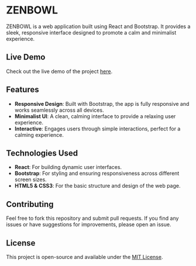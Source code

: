 # ZENBOWL

ZENBOWL is a web application built using React and Bootstrap. It provides a sleek, responsive interface designed to promote a calm and minimalist experience.

## Live Demo

Check out the live demo of the project [here](https://stevien90.github.io/ZENBOWL/).

## Features

- **Responsive Design**: Built with Bootstrap, the app is fully responsive and works seamlessly across all devices.
- **Minimalist UI**: A clean, calming interface to provide a relaxing user experience.
- **Interactive**: Engages users through simple interactions, perfect for a calming experience.

## Technologies Used

- **React**: For building dynamic user interfaces.
- **Bootstrap**: For styling and ensuring responsiveness across different screen sizes.
- **HTML5 & CSS3**: For the basic structure and design of the web page.

## Contributing

Feel free to fork this repository and submit pull requests. If you find any issues or have suggestions for improvements, please open an issue.

## License

This project is open-source and available under the [MIT License](LICENSE).


